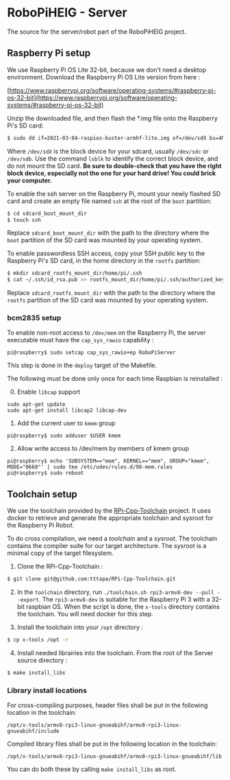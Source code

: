 # RoboPiHEIG - Server

The source for the server/robot part of the RoboPiHEIG project.

## Raspberry Pi setup

We use Raspberry Pi OS Lite 32-bit, because we don't need a desktop environment. Download the Raspberry Pi OS Lite version from here :

[https://www.raspberrypi.org/software/operating-systems/#raspberry-pi-os-32-bit](https://www.raspberrypi.org/software/operating-systems/#raspberry-pi-os-32-bit)

Unzip the downloaded file, and then flash the *.img file onto the Raspberry Pi's SD card:

```bash
$ sudo dd if=2021-03-04-raspios-buster-armhf-lite.img of=/dev/sdX bs=4M status=progress
```

Where `/dev/sdX` is the block device for your sdcard, usually `/dev/sdc` or `/dev/sdb`. Use the command `lsblk` to identify the correct block device, and do not mount the SD card. **Be sure to double-check that you have the right block device, especially not the one for your hard drive! You could brick your computer.**

To enable the ssh server on the Raspberry Pi, mount your newly flashed SD card and create an empty file named `ssh` at the root of the `boot` partition:

```bash
$ cd sdcard_boot_mount_dir
$ touch ssh
```

Replace `sdcard_boot_mount_dir` with the path to the directory where the `boot` partition of the SD card was mounted by your operating system.

To enable passwordless SSH access, copy your SSH public key to the Raspberry Pi's SD card, in the home directory in the `rootfs` partition:

```bash
$ mkdir sdcard_rootfs_mount_dir/home/pi/.ssh
$ cat ~/.ssh/id_rsa.pub >> rootfs_mount_dir/home/pi/.ssh/authorized_keys
```

Replace `sdcard_rootfs_mount_dir` with the path to the directory where the `rootfs` partition of the SD card was mounted by your operating system.

### bcm2835 setup

To enable non-root access to `/dev/mem` on the Raspberry Pi, the server executable must have the `cap_sys_rawio` capability :

```pi@raspberry$ sudo setcap cap_sys_rawio+ep RoboPiServer```

This step is done in the `deploy` target of the Makefile.

The following must be done only once for each time Raspbian is reinstalled :

0. Enable `libcap` support

```
sudo apt-get update
sudo apt-get install libcap2 libcap-dev
```

1. Add the current user to `kmem` group

```
pi@raspberry$ sudo adduser $USER kmem
```

2. Allow write access to /dev/mem by members of kmem group

```
pi@raspberry$ echo 'SUBSYSTEM=="mem", KERNEL=="mem", GROUP="kmem", MODE="0660"' | sudo tee /etc/udev/rules.d/98-mem.rules
pi@raspberry$ sudo reboot
```

##  Toolchain setup

We use the toolchain provided by the [RPi-Cpp-Toolchain](https://github.com/tttapa/RPi-Cpp-Toolchain) project. It uses docker to retrieve and generate the appropriate toolchain and sysroot for the Raspberry Pi Robot.

To do cross compilation, we need a *toolchain* and a *sysroot*. The toolchain contains the compiler suite for our target architecture. The sysroot is a minimal copy of the target filesystem.

1. Clone the RPi-Cpp-Toolchain :

```sh
$ git clone git@github.com:tttapa/RPi-Cpp-Toolchain.git
```

2. In the `toolchain` directory, run `./toolchain.sh rpi3-armv8-dev --pull --export`. The `rpi3-armv8-dev` is suitable for the Raspberry Pi 3 with a 32-bit raspbian OS. When the script is done, the `x-tools` directory contains the toolchain. You will need docker for this step.

3. Install the toolchain into your `/opt` directory :

```sh
$ cp x-tools /opt -r
```

4. Install needed librairies into the toolchain. From the root of the Server source directory :

```sh
$ make install_libs
```

### Library install locations

For cross-compiling purposes, header files shall be put in the following location in the toolchain:
```
/opt/x-tools/armv8-rpi3-linux-gnueabihf/armv8-rpi3-linux-gnueabihf/include
```

Compiled library files shall be put in the following location in the toolchain:

```
/opt/x-tools/armv8-rpi3-linux-gnueabihf/armv8-rpi3-linux-gnueabihf/lib
```

You can do both these by calling `make install_libs` as root.
